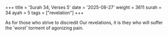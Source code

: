 +++
title = 'Surah 34, Verses 5'
date = '2025-08-27'
weight = 3611
surah = 34
ayah = 5
tags = ["revelation"]
+++

As for those who strive to discredit Our revelations, it is they who will suffer the ˹worst˺ torment of agonizing pain.